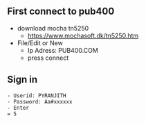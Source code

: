 ## First connect to pub400
- download mocha tn5250
    - https://www.mochasoft.dk/tn5250.htm
- File/Edit or New
    - Ip Adress: PUB400.COM
    - press connect
## Sign in
    - Userid: PYRANJITH
    - Password: Aa#xxxxxx
    - Enter
    = 5



